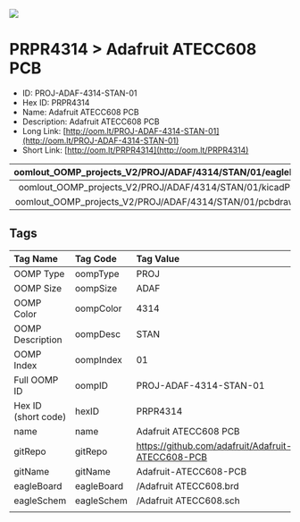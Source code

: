 


  
![][im]
# PRPR4314 > Adafruit ATECC608 PCB

- ID: PROJ-ADAF-4314-STAN-01
- Hex ID: PRPR4314
- Name: Adafruit ATECC608 PCB
- Description: Adafruit ATECC608 PCB
- Long Link: [http://oom.lt/PROJ-ADAF-4314-STAN-01](http://oom.lt/PROJ-ADAF-4314-STAN-01)
- Short Link: [http://oom.lt/PRPR4314](http://oom.lt/PRPR4314)
  

|oomlout_OOMP_projects_V2/PROJ/ADAF/4314/STAN/01/eagleImage.png|oomlout_OOMP_projects_V2/PROJ/ADAF/4314/STAN/01/eagleSchemImage.png|oomlout_OOMP_projects_V2/PROJ/ADAF/4314/STAN/01/kicadPcb3dFront.png|oomlout_OOMP_projects_V2/PROJ/ADAF/4314/STAN/01/kicadPcb3dBack.png|
| :---: | :---: | :---: | :---: |
|oomlout_OOMP_projects_V2/PROJ/ADAF/4314/STAN/01/kicadPcb3d.png|oomlout_OOMP_projects_V2/PROJ/ADAF/4314/STAN/01/bomBack.png|oomlout_OOMP_projects_V2/PROJ/ADAF/4314/STAN/01/bomFront.png|oomlout_OOMP_projects_V2/PROJ/ADAF/4314/STAN/01/pcbdraw.svg|
|oomlout_OOMP_projects_V2/PROJ/ADAF/4314/STAN/01/pcbdrawBack.svg||||

## Tags
  

|Tag Name|Tag Code|Tag Value|
| :--- | :--- | :--- |
|OOMP Type|oompType|PROJ|
|OOMP Size|oompSize|ADAF|
|OOMP Color|oompColor|4314|
|OOMP Description|oompDesc|STAN|
|OOMP Index|oompIndex|01|
|Full OOMP ID|oompID|PROJ-ADAF-4314-STAN-01|
|Hex ID (short code)|hexID|PRPR4314|
|name|name|Adafruit ATECC608 PCB|
|gitRepo|gitRepo|https://github.com/adafruit/Adafruit-ATECC608-PCB|
|gitName|gitName|Adafruit-ATECC608-PCB|
|eagleBoard|eagleBoard|/Adafruit ATECC608.brd|
|eagleSchem|eagleSchem|/Adafruit ATECC608.sch|
||||



[im]: PROJ/ADAF/4314/STAN/01/kicadPcb3d_450.png
